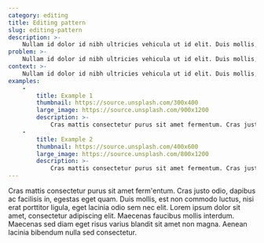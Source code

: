 ```yaml
---
category: editing
title: Editing pattern
slug: editing-pattern
description: >- 
    Nullam id dolor id nibh ultricies vehicula ut id elit. Duis mollis, est non commodo luctus, nisi erat porttitor ligula, eget lacinia odio sem nec elit. Cras justo odio, dapibus ac facilisis in, egestas eget quam. Maecenas faucibus mollis interdum.
problem: >- 
    Nullam id dolor id nibh ultricies vehicula ut id elit. Duis mollis, est non commodo luctus, nisi erat porttitor ligula, eget lacinia odio sem nec elit. Cras justo odio, dapibus ac facilisis in, egestas eget quam. Maecenas faucibus mollis interdum.
context: >- 
    Nullam id dolor id nibh ultricies vehicula ut id elit. Duis mollis, est non commodo luctus, nisi erat porttitor ligula, eget lacinia odio sem nec elit. Cras justo odio, dapibus ac facilisis in, egestas eget quam. Maecenas faucibus mollis interdum.
examples:
    -
        title: Example 1
        thumbnail: https://source.unsplash.com/300x400
        large_image: https://source.unsplash.com/900x1200
        description: >-
            Cras mattis consectetur purus sit amet fermentum. Cras justo odio, dapibus ac facilisis in, egestas eget quam. Duis mollis, est non commodo luctus, nisi erat porttitor ligula, eget lacinia odio sem nec elit. Lorem ipsum dolor sit amet, consectetur adipiscing elit. Maecenas faucibus mollis interdum. Maecenas sed diam eget risus varius blandit sit amet non magna. Aenean lacinia bibendum nulla sed consectetur.
    -
        title: Example 2
        thumbnail: https://source.unsplash.com/400x600
        large_image: https://source.unsplash.com/800x1200
        description: >-
            Cras mattis consectetur purus sit amet fermentum. Cras justo odio, dapibus ac facilisis in, egestas eget quam. Duis mollis, est non commodo luctus, nisi erat porttitor ligula, eget lacinia odio sem nec elit. Lorem ipsum dolor sit amet, consectetur adipiscing elit. Maecenas faucibus mollis interdum. Maecenas sed diam eget risus varius blandit sit amet non magna. Aenean lacinia bibendum nulla sed consectetur.
---
```


Cras mattis consectetur purus sit amet ferm'entum. Cras justo odio, dapibus ac facilisis in, egestas eget quam. Duis mollis, est non commodo luctus, nisi erat porttitor ligula, eget lacinia odio sem nec elit. Lorem ipsum dolor sit amet, consectetur adipiscing elit. Maecenas faucibus mollis interdum. Maecenas sed diam eget risus varius blandit sit amet non magna. Aenean lacinia bibendum nulla sed consectetur.
